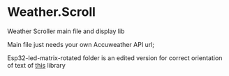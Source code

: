 # Weather.Scroll
Weather Scroller main file and display lib

Main file just needs your own Accuweather API url;

Esp32-led-matrix-rotated folder is an edited version for correct orientation of text of <a href="https://github.com/nhatuan84/esp32-led-matrix"> this</a> library

